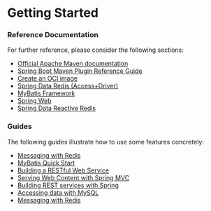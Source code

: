 # Getting Started

### Reference Documentation

For further reference, please consider the following sections:

* [Official Apache Maven documentation](https://maven.apache.org/guides/index.html)
* [Spring Boot Maven Plugin Reference Guide](https://docs.spring.io/spring-boot/docs/2.6.13/maven-plugin/reference/html/)
* [Create an OCI image](https://docs.spring.io/spring-boot/docs/2.6.13/maven-plugin/reference/html/#build-image)
* [Spring Data Redis (Access+Driver)](https://docs.spring.io/spring-boot/docs/2.6.13/reference/htmlsingle/#data.nosql.redis)
* [MyBatis Framework](https://mybatis.org/spring-boot-starter/mybatis-spring-boot-autoconfigure/)
* [Spring Web](https://docs.spring.io/spring-boot/docs/2.6.13/reference/htmlsingle/#web)
* [Spring Data Reactive Redis](https://docs.spring.io/spring-boot/docs/2.6.13/reference/htmlsingle/#data.nosql.redis)

### Guides

The following guides illustrate how to use some features concretely:

* [Messaging with Redis](https://spring.io/guides/gs/messaging-redis/)
* [MyBatis Quick Start](https://github.com/mybatis/spring-boot-starter/wiki/Quick-Start)
* [Building a RESTful Web Service](https://spring.io/guides/gs/rest-service/)
* [Serving Web Content with Spring MVC](https://spring.io/guides/gs/serving-web-content/)
* [Building REST services with Spring](https://spring.io/guides/tutorials/rest/)
* [Accessing data with MySQL](https://spring.io/guides/gs/accessing-data-mysql/)
* [Messaging with Redis](https://spring.io/guides/gs/messaging-redis/)

